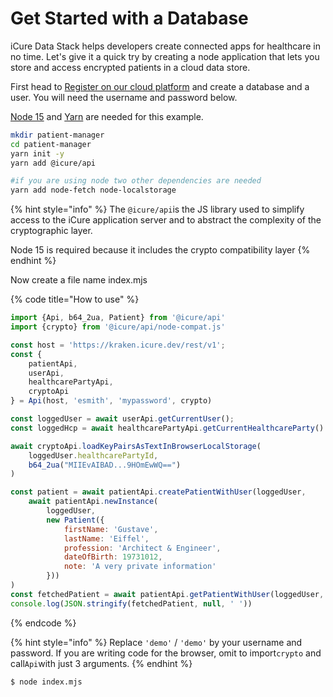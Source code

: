 # Get Started with a Database

iCure Data Stack helps developers create connected apps for healthcare in no time. Let's give it a quick try by creating a node application that lets you store and access encrypted patients in a cloud data store.

First head to [Register on our cloud platform](install-icure.md) and create a database and a user. You will need the username and password below.

[Node 15](https://nodejs.org/en/blog/release/v15.0.0/) and [Yarn](https://classic.yarnpkg.com/en/docs/install) are needed for this example.

```bash
mkdir patient-manager
cd patient-manager
yarn init -y
yarn add @icure/api

#if you are using node two other dependencies are needed
yarn add node-fetch node-localstorage
```

{% hint style="info" %}
The `@icure/api`is the JS library used to simplify access to the iCure application server and to abstract the complexity of the cryptographic layer.

Node 15 is required because it includes the crypto compatibility layer
{% endhint %}

Now create a file name index.mjs

{% code title="How to use" %}
```javascript
import {Api, b64_2ua, Patient} from '@icure/api'
import {crypto} from '@icure/api/node-compat.js'

const host = 'https://kraken.icure.dev/rest/v1';
const {
	patientApi,
	userApi,
	healthcarePartyApi,
	cryptoApi
} = Api(host, 'esmith', 'mypassword', crypto)

const loggedUser = await userApi.getCurrentUser();
const loggedHcp = await healthcarePartyApi.getCurrentHealthcareParty()

await cryptoApi.loadKeyPairsAsTextInBrowserLocalStorage(
	loggedUser.healthcarePartyId,
	b64_2ua("MIIEvAIBAD...9HOmEwWQ==")
)

const patient = await patientApi.createPatientWithUser(loggedUser,
	await patientApi.newInstance(
		loggedUser,
		new Patient({
			firstName: 'Gustave',
			lastName: 'Eiffel',
			profession: 'Architect & Engineer',
			dateOfBirth: 19731012,
			note: 'A very private information'
		}))
)
const fetchedPatient = await patientApi.getPatientWithUser(loggedUser, patient.id)
console.log(JSON.stringify(fetchedPatient, null, ' '))
```
{% endcode %}

{% hint style="info" %}
Replace `'demo'` / `'demo'` by your username and password. If you are writing code for the browser, omit to import`crypto` and call`Api`with just 3 arguments.
{% endhint %}

```bash
$ node index.mjs
```

##











